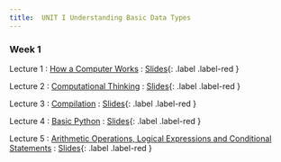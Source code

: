 ```yaml
---
title:  UNIT I Understanding Basic Data Types
---
```


### Week 1


Lecture 1 
  : [How a Computer Works](#)
    : [Slides](#){: .label .label-red }
  
Lecture 2
  : [Computational Thinking](#)
    : [Slides](#){: .label .label-red }

Lecture 3 
  : [Compilation](#)
    : [Slides](#){: .label .label-red }
  
Lecture 4 
  : [Basic Python](#)
    : [Slides](#){: .label .label-red }
  
Lecture 5
  : [ Arithmetic Operations, Logical Expressions
 and Conditional Statements](#)
    : [Slides](#){: .label .label-red }

  
